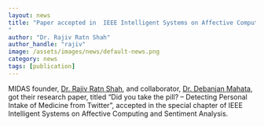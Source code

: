 ```yaml
---
layout: news
title: "Paper accepted in  IEEE Intelligent Systems on Affective Computing and Sentiment Analysis.
"
author: "Dr. Rajiv Ratn Shah"
author_handle: "rajiv"
image: /assets/images/news/default-news.png
category: news
tags: [publication]
---
```

MIDAS founder, [Dr. Rajiv Ratn Shah][1], and collaborator, [Dr. Debanjan Mahata][2], got their research paper, titled “Did you take the pill? – Detecting Personal Intake of Medicine from Twitter”, accepted in the special chapter of IEEE Intelligent Systems on Affective Computing and Sentiment Analysis.

[1]: https://www.iiitd.ac.in/rajivratn
[2]: https://www.linkedin.com/in/debanjanmahata/
